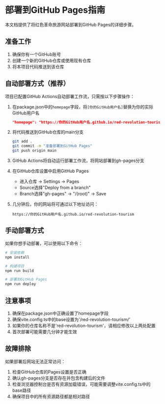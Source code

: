 # 部署到GitHub Pages指南

本文档提供了将红色革命旅游网站部署到GitHub Pages的详细步骤。

## 准备工作

1. 确保你有一个GitHub账号
2. 创建一个新的GitHub仓库或使用现有仓库
3. 将本项目代码推送到该仓库

## 自动部署方式（推荐）

项目已配置GitHub Actions自动部署工作流，只需按以下步骤操作：

1. 在package.json中的`homepage`字段，将`[你的GitHub用户名]`替换为你的实际GitHub用户名
   ```json
   "homepage": "https://你的GitHub用户名.github.io/red-revolution-tourism"
   ```

2. 将代码推送到GitHub仓库的main分支
   ```bash
   git add .
   git commit -m "准备部署到GitHub Pages"
   git push origin main
   ```

3. GitHub Actions将自动运行部署工作流，将网站部署到gh-pages分支

4. 在GitHub仓库设置中启用GitHub Pages
   - 进入仓库 -> Settings -> Pages
   - Source选择"Deploy from a branch"
   - Branch选择"gh-pages" -> "/(root)" -> Save

5. 几分钟后，你的网站将可通过以下地址访问：
   ```
   https://你的GitHub用户名.github.io/red-revolution-tourism
   ```

## 手动部署方式

如果你想手动部署，可以使用以下命令：

```bash
# 安装依赖
npm install

# 构建项目
npm run build

# 部署到GitHub Pages
npm run deploy
```

## 注意事项

1. 确保在package.json中正确设置了homepage字段
2. 确保vite.config.ts中的base设置为'/red-revolution-tourism/'
3. 如果你的仓库名称不是'red-revolution-tourism'，请相应修改以上两处配置
4. 首次部署可能需要几分钟才能生效

## 故障排除

如果部署后网站无法正常访问：

1. 检查GitHub仓库的Pages设置是否正确
2. 确认gh-pages分支是否存在并包含构建后的文件
3. 检查浏览器控制台是否有资源加载错误，可能需要调整vite.config.ts中的base路径
4. 确保项目中的所有资源路径都是相对路径
